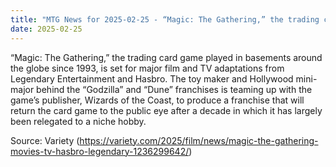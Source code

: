 ```yaml
---
title: "MTG News for 2025-02-25 - “Magic: The Gathering,” the trading card game play..."
date: 2025-02-25
---
```


“Magic: The Gathering,” the trading card game played in basements around the globe since 1993, is set for major film and TV adaptations from Legendary Entertainment and Hasbro. The toy maker and Hollywood mini-major behind the “Godzilla” and “Dune” franchises is teaming up with the game’s publisher, Wizards of the Coast, to produce a franchise that will return the card game to the public eye after a decade in which it has largely been relegated to a niche hobby.

Source: Variety (https://variety.com/2025/film/news/magic-the-gathering-movies-tv-hasbro-legendary-1236299642/)
